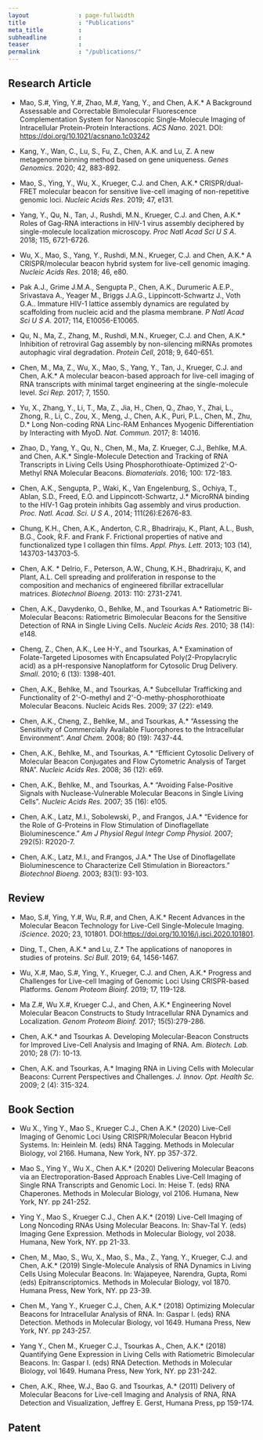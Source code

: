 ```yaml
---
layout              : page-fullwidth
title               : "Publications"
meta_title          : 
subheadline         : 
teaser              : 
permalink           : "/publications/"
---
```


## Research Article


* Mao, S.#, Ying, Y.#, Zhao, M.#, Yang, Y., and Chen, A.K.\* A Background Assessable and Correctable Bimolecular Fluorescence Complementation System for Nanoscopic Single-Molecule Imaging of Intracellular Protein-Protein Interactions. *ACS Nano*. 2021. DOI: https://doi.org/10.1021/acsnano.1c03242

* Kang, Y., Wan, C., Lu, S., Fu, Z., Chen, A.K. and Lu, Z. A new metagenome binning method based on gene uniqueness. *Genes Genomics*. 2020; 42, 883-892.

*  Mao, S., Ying, Y., Wu, X., Krueger, C.J. and Chen, A.K.\* CRISPR/dual-FRET molecular beacon for sensitive live-cell imaging of non-repetitive genomic loci. *Nucleic Acids Res*. 2019; 47, e131.

* Yang, Y., Qu, N., Tan, J., Rushdi, M.N., Krueger, C.J. and Chen, A.K.\* Roles of Gag-RNA interactions in HIV-1 virus assembly deciphered by single-molecule localization microscopy. *Proc Natl Acad Sci U S A.* 2018; 115, 6721-6726.

* Wu, X., Mao, S., Yang, Y., Rushdi, M.N., Krueger, C.J. and Chen, A.K.\* A CRISPR/molecular beacon hybrid system for live-cell genomic imaging. *Nucleic Acids Res.* 2018; 46, e80.

* Pak A.J., Grime J.M.A., Sengupta P., Chen, A.K., Durumeric A.E.P., Srivastava A., Yeager M., Briggs J.A.G., Lippincott-Schwartz J., Voth G.A.. Immature HIV-1 lattice assembly dynamics are regulated by scaffolding from nucleic acid and the plasma membrane. *P Natl Acad Sci U S A.* 2017; 114, E10056-E10065.

* Qu, N., Ma, Z., Zhang, M., Rushdi, M.N., Krueger, C.J. and Chen, A.K.\* Inhibition of retroviral Gag assembly by non-silencing miRNAs promotes autophagic viral degradation. *Protein Cell*, 2018; 9, 640-651.

* Chen, M., Ma, Z., Wu, X., Mao, S., Yang, Y., Tan, J., Krueger, C.J. and Chen, A.K.\* A molecular beacon-based approach for live-cell imaging of RNA transcripts with minimal target engineering at the single-molecule level. *Sci Rep.* 2017; 7, 1550.

* Yu, X., Zhang, Y., Li, T., Ma, Z., Jia, H., Chen, Q., Zhao, Y., Zhai, L., Zhong, R., Li, C., Zou, X., Meng, J., Chen, A.K., Puri, P.L., Chen, M., Zhu, D.\* Long Non-coding RNA Linc-RAM Enhances Myogenic Differentiation by Interacting with MyoD. *Nat. Commun.* 2017; 8: 14016.

* Zhao, D., Yang, Y., Qu, N., Chen, M., Ma, Z. Krueger, C.J., Behlke, M.A. and Chen, A.K.\* Single-Molecule Detection and Tracking of RNA Transcripts in Living Cells Using Phosphorothioate-Optimized 2’-O-Methyl RNA Molecular Beacons. *Biomaterials*. 2016; 100: 172-183. 

* Chen, A.K., Sengupta, P., Waki, K., Van Engelenburg, S., Ochiya, T., Ablan, S.D., Freed, E.O. and Lippincott-Schwartz, J.\* MicroRNA binding to the HIV-1 Gag protein inhibits Gag assembly and virus production. *Proc. Natl. Acad. Sci. U S A.*, 2014; 111(26):E2676-83.

* Chung, K.H., Chen, A.K., Anderton, C.R., Bhadriraju, K., Plant, A.L., Bush, B.G., Cook, R.F. and Frank F. Frictional properties of native and functionalized type I collagen thin films. *Appl. Phys. Lett.* 2013; 103 (14), 143703-143703-5.

* Chen, A.K. \* Delrio, F., Peterson, A.W., Chung, K.H., Bhadriraju, K, and Plant, A.L. Cell spreading and proliferation in response to the composition and mechanics of engineered fibrillar extracellular matrices. *Biotechnol Bioeng.* 2013: 110: 2731-2741.

* Chen, A.K., Davydenko, O., Behlke, M., and Tsourkas A.\* Ratiometric Bi-Molecular Beacons: Ratiometric Bimolecular Beacons for the Sensitive Detection of RNA in Single Living Cells. *Nucleic Acids Res.* 2010; 38 (14): e148.

* Cheng, Z., Chen, A.K., Lee H-Y., and Tsourkas, A.\* Examination of Folate-Targeted Liposomes with Encapsulated Poly(2-Propylacrylic acid) as a pH-responsive Nanoplatform for Cytosolic Drug Delivery. *Small.* 2010; 6 (13): 1398-401.

* Chen, A.K., Behlke, M., and Tsourkas, A.\* Subcellular Trafficking and Functionality of 2'-O-methyl and 2'-O-methy-phosphorothioate Molecular Beacons. Nucleic Acids Res. 2009; 37 (22): e149.

* Chen, A.K., Cheng, Z., Behlke, M., and Tsourkas, A.\* “Assessing the Sensitivity of Commercially Available Fluorophores to the Intracellular Environment”. *Anal Chem.* 2008; 80 (19): 7437-44.

* Chen, A.K., Behlke, M., and Tsourkas, A.\* “Efficient Cytosolic Delivery of Molecular Beacon Conjugates and Flow Cytometric Analysis of Target RNA”. *Nucleic Acids Res*. 2008; 36 (12): e69.

* Chen, A.K., Behlke, M., and Tsourkas, A.\* “Avoiding False-Positive Signals with Nuclease-Vulnerable Molecular Beacons in Single Living Cells”. *Nucleic Acids Res.* 2007; 35 (16): e105.

* Chen, A.K., Latz, M.I., Sobolewski, P., and Frangos, J.A.\* “Evidence for the Role of G-Proteins in Flow Stimulation of Dinoflagellate Bioluminescence.” *Am J Physiol Regul Integr Comp Physiol.* 2007; 292(5): R2020-7.

* Chen, A.K., Latz, M.I., and Frangos, J.A.\* The Use of Dinoflagellate Bioluminescence to Characterize Cell Stimulation in Bioreactors.” *Biotechnol Bioeng.* 2003; 83(1): 93-103.


## Review


* Mao, S.#, Ying, Y.#, Wu, R.#, and Chen, A.K.\* Recent Advances in the Molecular Beacon Technology for Live-Cell Single-Molecule Imaging. *iScience*. 2020; 23, 101801. DOI:https://doi.org/10.1016/j.isci.2020.101801.

*  Ding, T., Chen, A.K.\* and Lu, Z.\* The applications of nanopores in studies of proteins. *Sci Bull.* 2019; 64, 1456-1467.

* Wu, X.#, Mao, S.#, Ying, Y., Krueger, C.J. and Chen, A.K.\* Progress and Challenges for Live-cell Imaging of Genomic Loci Using CRISPR-based Platforms. *Genom Proteom Bioinf.* 2019; 17, 119-128.

* Ma Z.#, Wu X.#, Krueger C.J., and Chen, A.K.\* Engineering Novel Molecular Beacon Constructs to Study Intracellular RNA Dynamics and Localization. *Genom Proteom Bioinf.* 2017; 15(5):279-286.

* Chen, A.K.\* and Tsourkas A. Developing Molecular-Beacon Constructs for Improved Live-Cell Analysis and Imaging of RNA. Am. *Biotech. Lab.* 2010; 28 (7): 10-13.

* Chen, A.K. and Tsourkas, A.\* Imaging RNA in Living Cells with Molecular Beacons: Current Perspectives and Challenges. *J. Innov. Opt. Health Sc.* 2009; 2 (4): 315-324.


## Book Section


* Wu X., Ying Y., Mao S., Krueger C.J., Chen A.K.\* (2020) Live-Cell Imaging of Genomic Loci Using CRISPR/Molecular Beacon Hybrid Systems. In: Heinlein M. (eds) RNA Tagging. Methods in Molecular Biology, vol 2166. Humana, New York, NY. pp 357-372.

* Mao S., Ying Y., Wu X., Chen A.K.\* (2020) Delivering Molecular Beacons via an Electroporation-Based Approach Enables Live-Cell Imaging of Single RNA Transcripts and Genomic Loci. In: Heise T. (eds) RNA Chaperones. Methods in Molecular Biology, vol 2106. Humana, New York, NY. pp 241-252.

* Ying Y., Mao S., Krueger C.J., Chen A.K.\* (2019) Live-Cell Imaging of Long Noncoding RNAs Using Molecular Beacons. In: Shav-Tal Y. (eds) Imaging Gene Expression. Methods in Molecular Biology, vol 2038. Humana, New York, NY. pp 21-33.

* Chen, M., Mao, S., Wu, X., Mao, S., Ma., Z., Yang, Y., Krueger, C.J. and Chen, A.K.\* (2019) Single-Molecule Analysis of RNA Dynamics in Living Cells Using Molecular Beacons. In: Wajapeyee, Narendra, Gupta, Romi (eds) Epitranscriptomics. Methods in Molecular Biology, vol 1870. Humana Press, New York, NY. pp 23-39.

* Chen M., Yang Y., Krueger C.J., Chen, A.K.\* (2018) Optimizing Molecular Beacons for Intracellular Analysis of RNA. In: Gaspar I. (eds) RNA Detection. Methods in Molecular Biology, vol 1649. Humana Press, New York, NY. pp 243-257.

* Yang Y., Chen M., Krueger C.J., Tsourkas A., Chen, A.K.\* (2018) Quantifying Gene Expression in Living Cells with Ratiometric Bimolecular Beacons. In: Gaspar I. (eds) RNA Detection. Methods in Molecular Biology, vol 1649. Humana Press, New York, NY. pp 231-242.

* Chen, A.K., Rhee, W.J., Bao G. and Tsourkas, A.\* (2011) Delivery of Molecular Beacons for Live-cell Imaging and Analysis of RNA, RNA Detection and Visualization, Jeffrey E. Gerst, Humana Press, pp 159-174.

## Patent
